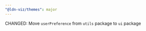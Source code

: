 ```yaml
---
"@ldn-viz/themes": major
---
```


CHANGED: Move `userPreference` from `utils` package to `ui` package
